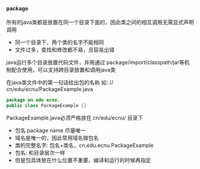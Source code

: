 #### package
所有的java类都是放置在同一个目录下面的，因此类之间的相互调用无需显式声明调用
 - 同一个目录下，两个类的名字不能相同 
 - 文件过多，查找和修改都不易，且容易出错

java运行多个目录放置代码文件，并用通过 package/import/classpath/jar等机制配合使用，可以支持跨目录放置和调用java类

在java类文件中的第一句话给出包的名称
如: // cn/edu/ecnu/PackageExample.java

```java
package en.edu.ecnu;
public class PackageExample {}
```

PackageExample.java必须严格放在 cn/edu/ecnu/ 目录下


- 包名 package name 尽量唯一
- 域名是唯一的，因此常用域名做包名
- 类的完整名字: 包名+类名，cn.edu.ecnu.PackageExample
- 包名: 和目录层次一样
- 但是包具体放在什么位置不重要，编译和运行的时候再指定